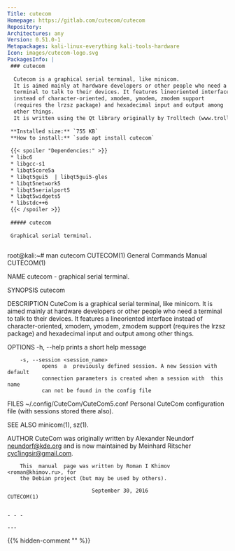 ```yaml
---
Title: cutecom
Homepage: https://gitlab.com/cutecom/cutecom
Repository: 
Architectures: any
Version: 0.51.0-1
Metapackages: kali-linux-everything kali-tools-hardware 
Icon: images/cutecom-logo.svg
PackagesInfo: |
 ### cutecom
 
  Cutecom is a graphical serial terminal, like minicom.
  It is aimed mainly at hardware developers or other people who need a
  terminal to talk to their devices. It features lineoriented interface
  instead of character-oriented, xmodem, ymodem, zmodem support
  (requires the lrzsz package) and hexadecimal input and output among
  other things.
  It is written using the Qt library originally by Trolltech (www.trolltech.com).
 
 **Installed size:** `755 KB`  
 **How to install:** `sudo apt install cutecom`  
 
 {{< spoiler "Dependencies:" >}}
 * libc6 
 * libgcc-s1 
 * libqt5core5a 
 * libqt5gui5  | libqt5gui5-gles 
 * libqt5network5 
 * libqt5serialport5 
 * libqt5widgets5 
 * libstdc++6 
 {{< /spoiler >}}
 
 ##### cutecom
 
 Graphical serial terminal.
 
 ```
 root@kali:~# man cutecom
 CUTECOM(1)                  General Commands Manual                 CUTECOM(1)
 
 NAME
        cutecom - graphical serial terminal.
 
 SYNOPSIS
        cutecom
 
 DESCRIPTION
        CuteCom  is  a  graphical  serial  terminal, like minicom.  It is aimed
        mainly at hardware developers or other people who need  a  terminal  to
        talk  to their devices. It features a lineoriented interface instead of
        character-oriented, xmodem, ymodem, zmodem support (requires the  lrzsz
        package) and hexadecimal input and output among other things.
 
 OPTIONS
        -h, --help
               prints a short help message
 
        -s, --session <session_name>
               opens  a  previously defined session. A new Session with default
               connection parameters is created when a session with  this  name
               can not be found in the config file
 
 FILES
        ~/.config/CuteCom/CuteCom5.conf
               Personal  CuteCom configuration file (with sessions stored there
               also).
 
 SEE ALSO
        minicom(1), sz(1).
 
 AUTHOR
        CuteCom was originally written by Alexander Neundorf <neundorf@kde.org>
        and is now maintained by Meinhard Ritscher <cyc1ingsir@gmail.com>.
 
        This  manual  page was written by Roman I Khimov <roman@khimov.ru>, for
        the Debian project (but may be used by others).
 
                               September 30, 2016                    CUTECOM(1)
 ```
 
 - - -
 
---
```

{{% hidden-comment "<!--Do not edit anything above this line-->" %}}
